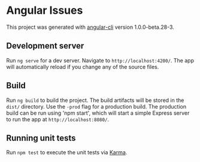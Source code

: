 # Angular Issues

This project was generated with [angular-cli](https://github.com/angular/angular-cli) version 1.0.0-beta.28-3.

## Development server
Run `ng serve` for a dev server. Navigate to `http://localhost:4200/`. The app will automatically reload if you change any of the source files.

## Build

Run `ng build` to build the project. The build artifacts will be stored in the `dist/` directory. Use the `-prod` flag for a production build.
The production build can be run using 'npm start', which will start a simple Express server to run the app at `http://localhost:8080/`.

## Running unit tests

Run `npm test` to execute the unit tests via [Karma](https://karma-runner.github.io).
